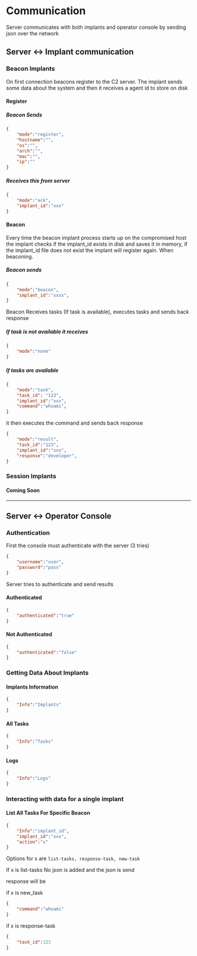 # Communication 


Server communicates with both implants and operator console by sending json over the network
## Server <-> Implant communication

### Beacon Implants
On first connection beacons register to the C2 server. The implant sends some data about the system and then it receives a agent id to store on disk 
#### Register
##### Beacon Sends
```json
{
	"mode":"register",
	"hostname":"",
	"os":"",
	"arch":"",
	"mac":"",
	"ip":""
}
```

##### Receives this from server

```json
{
	"mode":"ack",
	"implant_id":"xxx"
}
```

#### Beacon

Every time the beacon implant process starts up on the compromised host the implant checks if the implant_id exists in disk and saves it in memory, if the implant_id file does not exist the implant will register again.
When beaconing.

##### Beacon sends
```json
{
	"mode":"beacon",
	"implant_id":"xxxx",
}
```

Beacon Receives tasks (If task is available), executes tasks and sends back response


##### If task is not available it receives 
```json
{
	"mode":"none"
}
```

##### If tasks are available

```json
{
	"mode":"task",
	"task_id": "123",
	"implant_id":"xxx",
	"command":"whoami",
}
```

it then executes the command and sends back response 

```json
{
	"mode":"result",
	"task_id":"123",
	"implant_id":"xxx",
	"response":"developer",
}
```

### Session Implants

#### Coming Soon

---

## Server <-> Operator Console

### Authentication
First the console must authenticate with the server (3 tries)

```json
{
	"username":"user",
	"password":"pass"
}
```

Server tries to authenticate and send results

#### Authenticated

```json
{
	"authenticated":"true"
}
```

#### Not Authenticated

```json
{
	"authenticated":"false"
}
```

### Getting Data About Implants

#### Implants Information

```json
{
	"Info":"Implants"
}
```

#### All Tasks

```json
{
	"Info":"Tasks"
}
```

#### Logs

```json
{
	"Info":"Logs"
}
```
### Interacting with data for a single implant
#### List All Tasks For Specific Beacon

```json
{
	"Info":"implant_id",
	"implant_id":"xxx",
	"action":"x"
}
```

Options for x are  `list-tasks, response-task, new-task` 

If x is list-tasks
No json is added and the json is send 

response will be 


if x is new_task
```json
{
	"command":"whoami"
}
```

if x is response-task

```json
{
	"task_id":123
}
```

